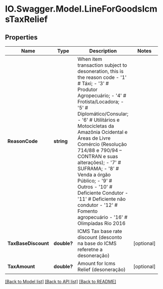 # IO.Swagger.Model.LineForGoodsIcmsTaxRelief
## Properties

Name | Type | Description | Notes
------------ | ------------- | ------------- | -------------
**ReasonCode** | **string** | When item transaction subject to desoneration, this is the reason code - &#39;1&#39; # Táxi; - &#39;3&#39; # Produtor Agropecuário; - &#39;4&#39; # Frotista/Locadora; - &#39;5&#39; # Diplomático/Consular; - &#39;6&#39; # Utilitários e Motocicletas da Amazônia Ocidental e Áreas de Livre Comércio (Resolução 714/88 e 790/94 – CONTRAN e suas alterações); - &#39;7&#39; # SUFRAMA; - &#39;8&#39; # Venda a órgão Público; - &#39;9&#39; # Outros - &#39;10&#39; # Deficiente Condutor - &#39;11&#39; # Deficiente não condutor - &#39;12&#39; # Fomento agropecuário - &#39;16&#39; # Olimpíadas Rio 2016  | 
**TaxBaseDiscount** | **double?** | ICMS Tax base rate discount  (desconto na base do ICMS referetne a desoneração) | [optional] 
**TaxAmount** | **double?** | Amount for Icms Relief (desoneração) | [optional] 

[[Back to Model list]](../README.md#documentation-for-models) [[Back to API list]](../README.md#documentation-for-api-endpoints) [[Back to README]](../README.md)

